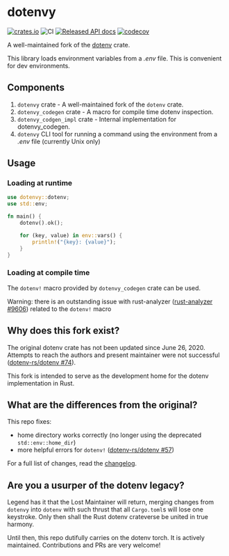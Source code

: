 # dotenvy

[![crates.io](https://img.shields.io/crates/v/dotenvy.svg)](https://crates.io/crates/dotenv)
![CI](https://github.com/allan2/dotenvy/workflows/CI/badge.svg)
[![Released API docs](https://docs.rs/dotenvy/badge.svg)](https://docs.rs/dotenvy)
[![codecov](https://codecov.io/gh/allan2/dotenvy/branch/master/graph/badge.svg)](https://codecov.io/gh/allan2/dotenvy)

A well-maintained fork of the [dotenv](https://github.com/dotenv-rs/dotenv) crate.

This library loads environment variables from a _.env_ file. This is convenient for dev environments.

## Components

1. `dotenvy` crate - A well-maintained fork of the `dotenv` crate.
2. `dotenvy_codegen` crate - A macro for compile time dotenv inspection.
3. `dotenvy_codgen_impl` crate - Internal implementation for dotenvy_codegen.
4. `dotenvy` CLI tool for running a command using the environment from a _.env_ file (currently Unix only)

## Usage

### Loading at runtime

```rs
use dotenvy::dotenv;
use std::env;

fn main() {
    dotenv().ok();

    for (key, value) in env::vars() {
        println!("{key}: {value}");
    }
}
```

### Loading at compile time

The `dotenv!` macro provided by `dotenvy_codegen` crate can be used.

Warning: there is an outstanding issue with rust-analyzer ([rust-analyzer #9606](https://github.com/rust-analyzer/rust-analyzer/issues/9606)) related to the `dotenv!` macro

## Why does this fork exist?

The original dotenv crate has not been updated since June 26, 2020. Attempts to reach the authors and present maintainer were not successful ([dotenv-rs/dotenv #74](https://github.com/dotenv-rs/dotenv/issues/74)).

This fork is intended to serve as the development home for the dotenv implementation in Rust.

## What are the differences from the original?

This repo fixes:

- home directory works correctly (no longer using the deprecated `std::env::home_dir`)
- more helpful errors for `dotenv!` ([dotenv-rs/dotenv #57](https://github.com/dotenv-rs/dotenv/pull/57/files#))

For a full list of changes, read the [changelog](./CHANGELOG.md).

## Are you a usurper of the dotenv legacy?

Legend has it that the Lost Maintainer will return, merging changes from `dotenvy` into `dotenv` with such thrust that all `Cargo.toml`s will lose one keystroke. Only then shall the Rust dotenv crateverse be united in true harmony.

Until then, this repo dutifully carries on the dotenv torch. It is actively maintained. Contributions and PRs are very welcome!

